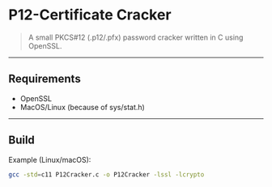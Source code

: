 # P12-Certificate Cracker
> A small PKCS#12 (.p12/.pfx) password cracker written in C using OpenSSL.

---
## Requirements
- OpenSSL
- MacOS/Linux (because of sys/stat.h)
---

## Build
Example (Linux/macOS):

```sh
gcc -std=c11 P12Cracker.c -o P12Cracker -lssl -lcrypto
```
